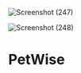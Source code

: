 
![Screenshot (247)](https://user-images.githubusercontent.com/105300437/198875131-fc32f3b1-cf78-41b0-aee3-884598a635e5.png)

![Screenshot (248)](https://user-images.githubusercontent.com/105300437/198886347-f80f5de3-418a-48ab-8e19-616774af4fc3.png)
# PetWise

